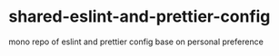 # shared-eslint-and-prettier-config
mono repo of eslint and prettier config base on personal preference
